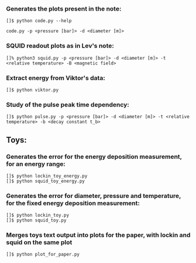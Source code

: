 
### Generates the plots present in the note:
```
[]$ python code.py --help

code.py -p <pressure [bar]> -d <diameter [m]>
```

### SQUID readout plots as in Lev's note:
```
[]% python3 squid.py -p <pressure [bar]> -d <diameter [m]> -t <relative temperature> -B <magnetic field>
```

### Extract energy from Viktor's data:
```
[]$ python viktor.py
```

### Study of the pulse peak time dependency:
```
[]$ python pulse.py -p <pressure [bar]> -d <diameter [m]> -t <relative temperature> -b <decay constant t_b>
```

## Toys:

### Generates the error for the energy deposition measurement, for an energy range:
```
[]$ python lockin_toy_energy.py
[]$ python squid_toy_energy.py
```

### Generates the error for diameter, pressure and temperature, for the fixed energy deposition measurement:
```
[]$ python lockin_toy.py
[]$ python squid_toy.py
```

### Merges toys text output into plots for the paper, with lockin and squid on the same plot
```
[]$ python plot_for_paper.py
```

